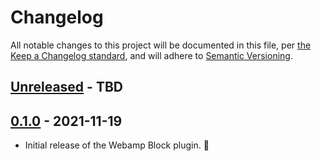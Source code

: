 # Changelog

All notable changes to this project will be documented in this file, per [the Keep a Changelog standard](http://keepachangelog.com/), and will adhere to [Semantic Versioning](https://semver.org/spec/v2.0.0.html).

## [Unreleased] - TBD

## [0.1.0] - 2021-11-19
- Initial release of the Webamp Block plugin. 🎉

[Unreleased]: https://github.com/10up/webamp-block/compare/trunk...develop
[0.1.0]: https://github.com/10up/webamp-block/tree/COMMIT-HASH-HERE

